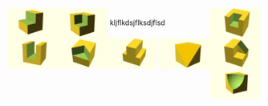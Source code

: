 
<img src="SCP01.png" width="100" align="left">
<img src="SCP02.png" width="100" align="center">
<img src="SCP03.png" width="100" align="right">
kljflkdsjflksdjflsd
<img src="SCP04.png" width="100" align="left">
<img src="SCP05.png" width="100" align="center">
<img src="SCP06.png" width="100" align="right">
<img src="SCP07.png" width="100" align="left">
<img src="SCP08.png" width="100" align="center">
<img src="SCP09.png" width="100" align="right">
